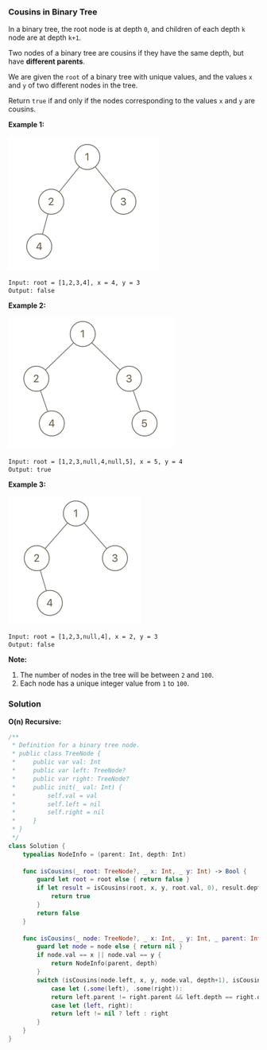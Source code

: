 
### Cousins in Binary Tree

In a binary tree, the root node is at depth `0`, and children of each depth `k` node are at depth `k+1`.

Two nodes of a binary tree are cousins if they have the same depth, but have __different parents__.

We are given the `root` of a binary tree with unique values, and the values `x` and `y` of two different nodes in the tree.

Return `true` if and only if the nodes corresponding to the values `x` and `y` are cousins.

__Example 1:__

![Example 1](images/question_993-0.png)
```
Input: root = [1,2,3,4], x = 4, y = 3
Output: false
```
__Example 2:__

![Example 2](images/question_993-1.png)
```
Input: root = [1,2,3,null,4,null,5], x = 5, y = 4
Output: true
```
__Example 3:__

![Example 3](images/question_993-2.png)
```
Input: root = [1,2,3,null,4], x = 2, y = 3
Output: false
```

__Note:__
1. The number of nodes in the tree will be between `2` and `100`.
2. Each node has a unique integer value from `1` to `100`.

### Solution
__O(n) Recursive:__
```Swift
/**
 * Definition for a binary tree node.
 * public class TreeNode {
 *     public var val: Int
 *     public var left: TreeNode?
 *     public var right: TreeNode?
 *     public init(_ val: Int) {
 *         self.val = val
 *         self.left = nil
 *         self.right = nil
 *     }
 * }
 */
class Solution {
    typealias NodeInfo = (parent: Int, depth: Int)
    
    func isCousins(_ root: TreeNode?, _ x: Int, _ y: Int) -> Bool {
        guard let root = root else { return false }
        if let result = isCousins(root, x, y, root.val, 0), result.depth == Int.min {
            return true
        }
        return false
    }
    
    func isCousins(_ node: TreeNode?, _ x: Int, _ y: Int, _ parent: Int, _ depth: Int) -> NodeInfo? {
        guard let node = node else { return nil }
        if node.val == x || node.val == y {
            return NodeInfo(parent, depth)
        }
        switch (isCousins(node.left, x, y, node.val, depth+1), isCousins(node.right, x, y, node.val, depth+1)) {
            case let (.some(left), .some(right)):
            return left.parent != right.parent && left.depth == right.depth ? NodeInfo(parent: Int.min, depth: Int.min) : nil
            case let (left, right):
            return left != nil ? left : right
        }
    }
}
```
